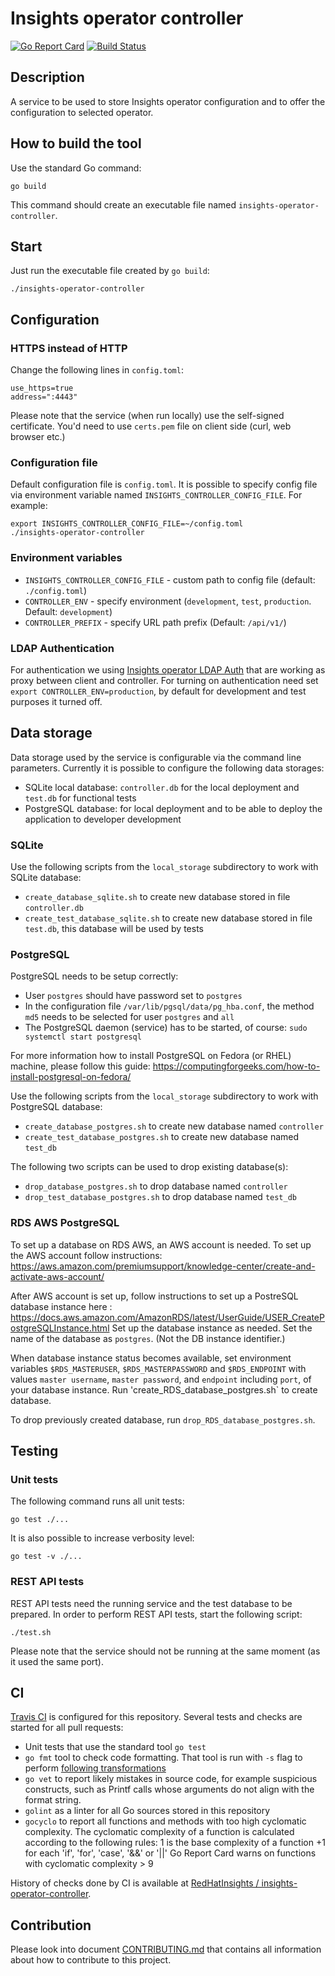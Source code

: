 # Insights operator controller

[![Go Report Card](https://goreportcard.com/badge/github.com/RedHatInsights/insights-operator-controller)](https://goreportcard.com/report/github.com/RedHatInsights/insights-operator-controller) [![Build Status](https://travis-ci.org/RedHatInsights/insights-operator-controller.svg?branch=master)](https://travis-ci.org/RedHatInsights/insights-operator-controller)

## Description

A service to be used to store Insights operator configuration and to offer the configuration to selected operator.

## How to build the tool

Use the standard Go command:

```
go build
```

This command should create an executable file named `insights-operator-controller`.



## Start

Just run the executable file created by `go build`:

```
./insights-operator-controller
```



## Configuration

### HTTPS instead of HTTP

Change the following lines in `config.toml`:
```
use_https=true
address=":4443"
```

Please note that the service (when run locally) use the self-signed certificate.
You'd need to use `certs.pem` file on client side (curl, web browser etc.)


### Configuration file

Default configuration file is `config.toml`. It is possible to specify config file via environment variable
named `INSIGHTS_CONTROLLER_CONFIG_FILE`. For example:

```
export INSIGHTS_CONTROLLER_CONFIG_FILE=~/config.toml
./insights-operator-controller
```

### Environment variables

 * `INSIGHTS_CONTROLLER_CONFIG_FILE` - custom path to config file (default: `./config.toml`)
 * `CONTROLLER_ENV` - specify environment (`development`, `test`, `production`. Default: `development`)
 * `CONTROLLER_PREFIX` - specify URL path prefix (Default: `/api/v1/`)

### LDAP Authentication

For authentication we using [Insights operator LDAP Auth](https://github.com/RedHatInsights/insights-operator-ldapauth) that are working as proxy between client and controller. For turning on authentication need set `export CONTROLLER_ENV=production`, by default for development and test purposes it turned off.

## Data storage

Data storage used by the service is configurable via the command line parameters. Currently it is possible to configure the following data storages:
* SQLite local database: `controller.db` for the local deployment and `test.db` for functional tests
* PostgreSQL database: for local deployment and to be able to deploy the application to developer development



### SQLite

Use the following scripts from the `local_storage` subdirectory to work with SQLite database:
* `create_database_sqlite.sh` to create new database stored in file `controller.db`
* `create_test_database_sqlite.sh` to create new database stored in file `test.db`, this database will be used by tests



### PostgreSQL

PostgreSQL needs to be setup correctly:
* User `postgres` should have password set to `postgres`
* In the configuration file `/var/lib/pgsql/data/pg_hba.conf`, the method `md5` needs to be selected for user `postgres` and `all`
* The PostgreSQL daemon (service) has to be started, of course: `sudo systemctl start postgresql`

For more information how to install PostgreSQL on Fedora (or RHEL) machine, please follow this guide:
https://computingforgeeks.com/how-to-install-postgresql-on-fedora/

Use the following scripts from the `local_storage` subdirectory to work with PostgreSQL database:
* `create_database_postgres.sh` to create new database named `controller`
* `create_test_database_postgres.sh` to create new database named `test_db`

The following two scripts can be used to drop existing database(s):
* `drop_database_postgres.sh` to drop database named `controller`
* `drop_test_database_postgres.sh` to drop database named `test_db`


### RDS AWS PostgreSQL

To set up a database on RDS AWS, an AWS account is needed. To set up the AWS account follow instructions:
https://aws.amazon.com/premiumsupport/knowledge-center/create-and-activate-aws-account/

After AWS account is set up, follow instructions to set up a PostreSQL database instance here : https://docs.aws.amazon.com/AmazonRDS/latest/UserGuide/USER_CreatePostgreSQLInstance.html
Set up the database instance as needed. 
Set the name of the database as `postgres`. (Not the DB instance identifier.) 

When database instance status becomes available, set environment variables `$RDS_MASTERUSER`, `$RDS_MASTERPASSWORD` and `$RDS_ENDPOINT` with values 
`master username`, `master password`, and `endpoint` including `port`, of your database instance.
Run 'create_RDS_database_postgres.sh` to create database.

To drop previously created database, run `drop_RDS_database_postgres.sh`.

 
## Testing

### Unit tests

The following command runs all unit tests:

```
go test ./...
```

It is also possible to increase verbosity level:

```
go test -v ./...
```

### REST API tests

REST API tests need the running service and the test database to be prepared. In order to
perform REST API tests, start the following script:

```
./test.sh
```

Please note that the service should not be running at the same moment (as it used the same port).

## CI

[Travis CI](https://travis-ci.com/) is configured for this repository. Several tests and checks are started for all pull requests:

* Unit tests that use the standard tool `go test`
* `go fmt` tool to check code formatting. That tool is run with `-s` flag to perform [following transformations](https://golang.org/cmd/gofmt/#hdr-The_simplify_command)
* `go vet` to report likely mistakes in source code, for example suspicious constructs, such as Printf calls whose arguments do not align with the format string.
* `golint` as a linter for all Go sources stored in this repository
* `gocyclo` to report all functions and methods with too high cyclomatic complexity. The cyclomatic complexity of a function is calculated according to the following rules: 1 is the base complexity of a function +1 for each 'if', 'for', 'case', '&&' or '||' Go Report Card warns on functions with cyclomatic complexity > 9

History of checks done by CI is available at [RedHatInsights / insights-operator-controller](https://travis-ci.org/RedHatInsights/insights-operator-controller).

## Contribution

Please look into document [CONTRIBUTING.md](CONTRIBUTING.md) that contains all information about how to contribute to this project.
